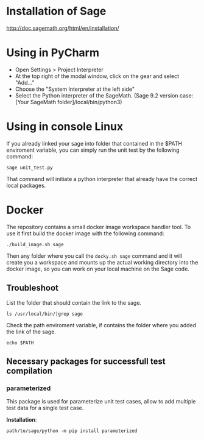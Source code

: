 # Installation of Sage

http://doc.sagemath.org/html/en/installation/

# Using in PyCharm

- Open Settings > Project Interpreter
- At the top right of the modal window, click on the gear and select "Add..."
- Choose the "System Interpreter at the left side"
- Select the Python interpreter of the SageMath. (Sage 9.2 version case: [Your SageMath folder]/local/bin/python3)

# Using in console Linux

If you already linked your sage into folder that contained in the $PATH enviroment variable, you can simply run the unit test by the following command:
```
sage unit_test.py
```
That command will initiate a python interpreter that already have the correct local packages.

# Docker

The repository contains a small docker image workspace handler tool. To use it first build the docker image with the following command:
```
./build_image.sh sage
```

Then any folder where you call the `docky.sh sage` command and it will create you a workspace and mounts up the actual working directory into the docker image, so you can work on your local machine on the Sage code.

## Troubleshoot

List the folder that should contain the link to the sage.
```
ls /usr/local/bin/|grep sage
```

Check the path enviroment variable, if contains the folder where you added the link of the sage.
```
echo $PATH
```

## Necessary packages for successfull test compilation

### parameterized
This package is used for parameterize unit test cases, allow to add multiple test data for a single test case.

**Installation**: 
```
path/to/sage/python -m pip install parameterized
```